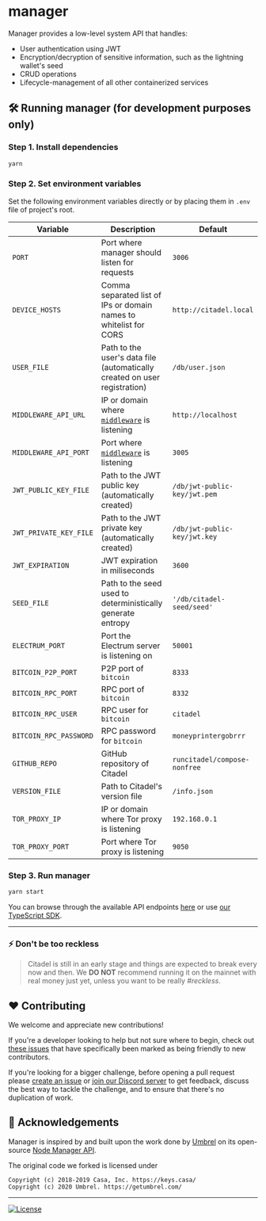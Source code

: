 # manager

Manager provides a low-level system API that handles:
- User authentication using JWT
- Encryption/decryption of sensitive information, such as the lightning wallet's seed
- CRUD operations
- Lifecycle-management of all other containerized services

## 🛠 Running manager (for development purposes only)

### Step 1. Install dependencies
```sh
yarn
```

### Step 2. Set environment variables
Set the following environment variables directly or by placing them in `.env` file of project's root.

| Variable | Description | Default |
| ------------- | ------------- | ------------- |
| `PORT` | Port where manager should listen for requests | `3006` |
| `DEVICE_HOSTS` | Comma separated list of IPs or domain names to whitelist for CORS | `http://citadel.local` |
| `USER_FILE` | Path to the user's data file (automatically created on user registration) | `/db/user.json` |
| `MIDDLEWARE_API_URL` | IP or domain where [`middleware`](https://github.com/runcitadel/middleware) is listening | `http://localhost` |
| `MIDDLEWARE_API_PORT` | Port where [`middleware`](https://github.com/runcitadel/middleware) is listening | `3005` |
| `JWT_PUBLIC_KEY_FILE` | Path to the JWT public key (automatically created) | `/db/jwt-public-key/jwt.pem` |
| `JWT_PRIVATE_KEY_FILE` | Path to the JWT private key (automatically created) | `/db/jwt-public-key/jwt.key` |
| `JWT_EXPIRATION` | JWT expiration in miliseconds | `3600` |
| `SEED_FILE` | Path to the seed used to deterministically generate entropy | `'/db/citadel-seed/seed'` |
| `ELECTRUM_PORT` | Port the Electrum server is listening on | `50001` |
| `BITCOIN_P2P_PORT` | P2P port of `bitcoin` | `8333` |
| `BITCOIN_RPC_PORT` | RPC port of `bitcoin` | `8332` |
| `BITCOIN_RPC_USER` | RPC user for `bitcoin` | `citadel` |
| `BITCOIN_RPC_PASSWORD` | RPC password for `bitcoin` | `moneyprintergobrrr` |
| `GITHUB_REPO` | GitHub repository of Citadel | `runcitadel/compose-nonfree` |
| `VERSION_FILE` | Path to Citadel's version file | `/info.json` |
| `TOR_PROXY_IP` | IP or domain where Tor proxy is listening | `192.168.0.1` |
| `TOR_PROXY_PORT` | Port where Tor proxy is listening | `9050` |

### Step 3. Run manager
```sh
yarn start
```

You can browse through the available API endpoints [here](https://github.com/runcitadel/manager/tree/main/routes/v1) or use [our TypeScript SDK](https://github.com/runcitadel/sdk).

---

### ⚡️ Don't be too reckless

> Citadel is still in an early stage and things are expected to break every now and then. We **DO NOT** recommend running it on the mainnet with real money just yet, unless you want to be really *#reckless*.

## ❤️ Contributing

We welcome and appreciate new contributions!

If you're a developer looking to help but not sure where to begin, check out [these issues](https://github.com/runcitadel/manager/issues?q=is%3Aissue+is%3Aopen+label%3A%22good+first+issue%22) that have specifically been marked as being friendly to new contributors.

If you're looking for a bigger challenge, before opening a pull request please [create an issue](https://github.com/runcitadel/manager/issues/new/choose) or [join our Discord server](https://discord.com/invite/d6SaSTh3Dj) to get feedback, discuss the best way to tackle the challenge, and to ensure that there's no duplication of work.

## 🙏 Acknowledgements

Manager is inspired by and built upon the work done by [Umbrel](https://github.com/getumbrel) on its open-source [Node Manager API](https://github.com/getumbrel/umbrel-manager).

The original code we forked is licensed under

```
Copyright (c) 2018-2019 Casa, Inc. https://keys.casa/
Copyright (c) 2020 Umbrel. https://getumbrel.com/
```

---

[![License](https://img.shields.io/github/license/runcitadel/manager?color=%235351FB)](https://github.com/runcitadel/manager/blob/main/LICENSE)


